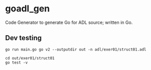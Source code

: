 # goadl_gen
Code Generator to generate Go for ADL source; written in Go.

## Dev testing

```
go run main.go go v2 --outputdir out -n adl/exer01/struct01.adl
```

```
cd out/exer01/struct01
go test -v
```
